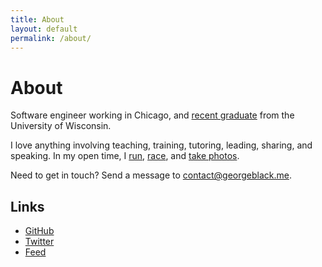```yaml
---
title: About
layout: default
permalink: /about/
---
```


# About

Software engineer working in Chicago, and [recent graduate](https://twitter.com/georgeblackm/status/995345329087270912) from the University of Wisconsin.

I love anything involving teaching, training, tutoring, leading, sharing, and speaking. In my open time, I [run](https://www.strava.com/athletes/17694443), [race](https://www.instagram.com/p/BbaOjHNnBY1/), and [take photos](https://www.flickr.com/photos/georgemblack/albums).

Need to get in touch? Send a message to [contact@georgeblack.me](mailto:contact@georgeblack.me).

## Links
* [GitHub](https://github.com/georgemblack)
* [Twitter](https://twitter.com/georgeblackm)
* [Feed](https://georgeblack.me/feed.xml)
